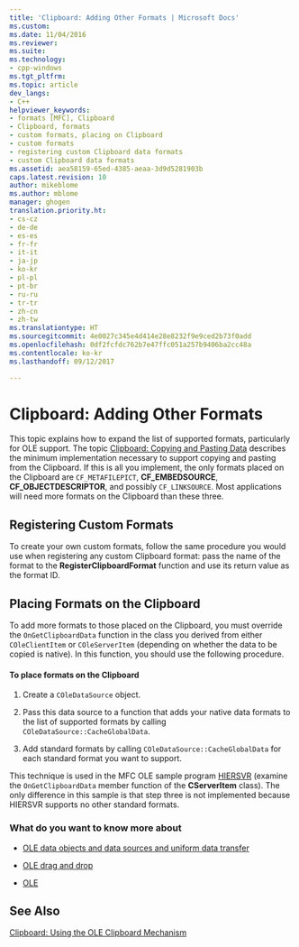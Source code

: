 ```yaml
---
title: 'Clipboard: Adding Other Formats | Microsoft Docs'
ms.custom: 
ms.date: 11/04/2016
ms.reviewer: 
ms.suite: 
ms.technology:
- cpp-windows
ms.tgt_pltfrm: 
ms.topic: article
dev_langs:
- C++
helpviewer_keywords:
- formats [MFC], Clipboard
- Clipboard, formats
- custom formats, placing on Clipboard
- custom formats
- registering custom Clipboard data formats
- custom Clipboard data formats
ms.assetid: aea58159-65ed-4385-aeaa-3d9d5281903b
caps.latest.revision: 10
author: mikeblome
ms.author: mblome
manager: ghogen
translation.priority.ht:
- cs-cz
- de-de
- es-es
- fr-fr
- it-it
- ja-jp
- ko-kr
- pl-pl
- pt-br
- ru-ru
- tr-tr
- zh-cn
- zh-tw
ms.translationtype: HT
ms.sourcegitcommit: 4e0027c345e4d414e28e8232f9e9ced2b73f0add
ms.openlocfilehash: 0df2fcfdc762b7e47ffc051a257b9406ba2cc48a
ms.contentlocale: ko-kr
ms.lasthandoff: 09/12/2017

---
```

# <a name="clipboard-adding-other-formats"></a>Clipboard: Adding Other Formats
This topic explains how to expand the list of supported formats, particularly for OLE support. The topic [Clipboard: Copying and Pasting Data](../mfc/clipboard-copying-and-pasting-data.md) describes the minimum implementation necessary to support copying and pasting from the Clipboard. If this is all you implement, the only formats placed on the Clipboard are `CF_METAFILEPICT`, **CF_EMBEDSOURCE**, **CF_OBJECTDESCRIPTOR**, and possibly `CF_LINKSOURCE`. Most applications will need more formats on the Clipboard than these three.  
  
##  <a name="_core_registering_custom_formats"></a> Registering Custom Formats  
 To create your own custom formats, follow the same procedure you would use when registering any custom Clipboard format: pass the name of the format to the **RegisterClipboardFormat** function and use its return value as the format ID.  
  
##  <a name="_core_placing_formats_on_the_clipboard"></a> Placing Formats on the Clipboard  
 To add more formats to those placed on the Clipboard, you must override the `OnGetClipboardData` function in the class you derived from either `COleClientItem` or `COleServerItem` (depending on whether the data to be copied is native). In this function, you should use the following procedure.  
  
#### <a name="to-place-formats-on-the-clipboard"></a>To place formats on the Clipboard  
  
1.  Create a `COleDataSource` object.  
  
2.  Pass this data source to a function that adds your native data formats to the list of supported formats by calling `COleDataSource::CacheGlobalData`.  
  
3.  Add standard formats by calling `COleDataSource::CacheGlobalData` for each standard format you want to support.  
  
 This technique is used in the MFC OLE sample program [HIERSVR](../visual-cpp-samples.md) (examine the `OnGetClipboardData` member function of the **CServerItem** class). The only difference in this sample is that step three is not implemented because HIERSVR supports no other standard formats.  
  
### <a name="what-do-you-want-to-know-more-about"></a>What do you want to know more about  
  
-   [OLE data objects and data sources and uniform data transfer](../mfc/data-objects-and-data-sources-ole.md)  
  
-   [OLE drag and drop](../mfc/drag-and-drop-ole.md)  
  
-   [OLE](../mfc/ole-background.md)  
  
## <a name="see-also"></a>See Also  
 [Clipboard: Using the OLE Clipboard Mechanism](../mfc/clipboard-using-the-ole-clipboard-mechanism.md)


